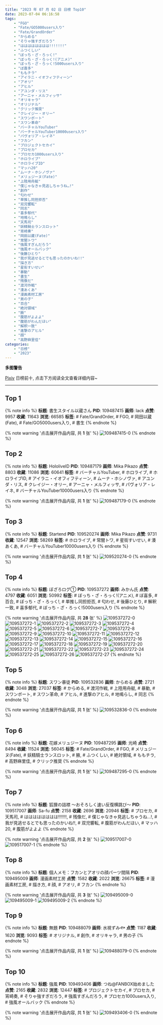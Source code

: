 ```yaml
---
title: "2023 年 07 月 02 日 日榜 Top10"
date: 2023-07-04 06:16:58
tags:
    - "FGO"
    - "Fate/GO5000users入り"
    - "Fate/GrandOrder"
    - "からめる"
    - "そりゃ強すぎだろう"
    - "はははははははは!!!!!!!"
    - "ふつくしい"
    - "ぼっち・ざ・ろっく!"
    - "ぼっち・ざ・ろっく!(アニメ)"
    - "ぼっち・ざ・ろっく!5000users入り"
    - "ぼ喜多"
    - "ももチラ"
    - "アイラニ・イオフィフティーン"
    - "アオリ"
    - "アヒル"
    - "アユンダ・リス"
    - "アーニャ・メルフィッサ"
    - "オリキャラ"
    - "オリジナル"
    - "クリック推奨"
    - "クレイジー・オリー"
    - "スワンボート"
    - "スワン革命"
    - "バーチャルYouTuber"
    - "バーチャルYouTuber10000users入り"
    - "パヴォリア・レイネ"
    - "フカン"
    - "プロジェクトセカイ"
    - "プロセカ"
    - "プロセカ1000users入り"
    - "ホロライブ"
    - "ホロライブID"
    - "マッハ20"
    - "ムーナ・ホシノヴァ"
    - "メリュジーヌ(Fate)"
    - "上陸用舟艇"
    - "僕じゃなきゃ見逃しちゃうね…!"
    - "創作"
    - "匂わせ"
    - "単推し同担拒否"
    - "双児響転"
    - "同志"
    - "喜多郁代"
    - "地鳴らし"
    - "天馬司"
    - "妖精騎士ランスロット"
    - "宵崎奏"
    - "岡田以蔵(Fate)"
    - "常闇トワ"
    - "強風すぎんだろう"
    - "強風オールバック"
    - "後藤ひとり"
    - "我が見逃せるとでも思ったのかいね!!"
    - "描き方"
    - "星街すいせい"
    - "暴動"
    - "書生"
    - "残像だ"
    - "渡河作戦"
    - "湊あくあ"
    - "漫画素材工房"
    - "男の子"
    - "百合"
    - "絶対領域"
    - "腋"
    - "腹筋がよよよ"
    - "腹筋がわんだほい"
    - "解釈一致"
    - "進撃のアヒル"
    - "顔"
    - "高野麻里佳"
categories:
    - "日榜"
    - "2023"
---
```


<i class="fa fa-triangle-exclamation"></i>**多图警告**<i class="fa fa-triangle-exclamation"></i>

[Pixiv](https://www.pixiv.net/) 日榜前十, 点击下方阅读全文查看详细内容~

<!-- more -->

---

## Top 1

{% note info %}
**标题**: 書生スタイル以蔵さん
**PID**: 109487415 **画师**: lack
**点赞**: 9957 **收藏**: 11643 **浏览**: 66585
**标签**: # Fate/GrandOrder, # FGO, # 岡田以蔵(Fate), # Fate/GO5000users入り, # 書生
{% endnote %}

{% note warning '点击展开作品内容, 共 **1** 张' %}
![109487415-0](https://i.pixiv.re/img-original/img/2023/07/01/00/01/07/109487415_p0.jpg)
{% endnote %}

## Top 2

{% note info %}
**标题**: HololiveID
**PID**: 109487179 **画师**: Mika Pikazo
**点赞**: 8803 **收藏**: 11086 **浏览**: 60641
**标签**: # バーチャルYouTuber, # ホロライブ, # ホロライブID, # アイラニ・イオフィフティーン, # ムーナ・ホシノヴァ, # アユンダ・リス, # クレイジー・オリー, # アーニャ・メルフィッサ, # パヴォリア・レイネ, # バーチャルYouTuber10000users入り
{% endnote %}

{% note warning '点击展开作品内容, 共 **1** 张' %}
![109487179-0](https://i.pixiv.re/img-original/img/2023/07/01/00/00/05/109487179_p0.png)
{% endnote %}

## Top 3

{% note info %}
**标题**: Startend
**PID**: 109520274 **画师**: Mika Pikazo
**点赞**: 9731 **收藏**: 12547 **浏览**: 58269
**标签**: # ホロライブ, # 常闇トワ, # 星街すいせい, # 湊あくあ, # バーチャルYouTuber10000users入り
{% endnote %}

{% note warning '点击展开作品内容, 共 **1** 张' %}
![109520274-0](https://i.pixiv.re/img-original/img/2023/07/02/00/00/01/109520274_p0.png)
{% endnote %}

## Top 4

{% note info %}
**标题**: ぼざろログ①
**PID**: 109537272 **画师**: みかん氏
**点赞**: 4797 **收藏**: 6051 **浏览**: 50992
**标签**: # ぼっち・ざ・ろっく!(アニメ), # ぼ喜多, # 百合, # ぼっち・ざ・ろっく!, # 単推し同担拒否, # 匂わせ, # 後藤ひとり, # 解釈一致, # 喜多郁代, # ぼっち・ざ・ろっく!5000users入り
{% endnote %}

{% note warning '点击展开作品内容, 共 **28** 张' %}
![109537272-0](https://i.pixiv.re/img-original/img/2023/07/02/12/34/57/109537272_p0.jpg)
![109537272-1](https://i.pixiv.re/img-original/img/2023/07/02/12/34/57/109537272_p1.jpg)
![109537272-2](https://i.pixiv.re/img-original/img/2023/07/02/12/34/57/109537272_p2.jpg)
![109537272-3](https://i.pixiv.re/img-original/img/2023/07/02/12/34/57/109537272_p3.jpg)
![109537272-4](https://i.pixiv.re/img-original/img/2023/07/02/12/34/57/109537272_p4.jpg)
![109537272-5](https://i.pixiv.re/img-original/img/2023/07/02/12/34/57/109537272_p5.jpg)
![109537272-6](https://i.pixiv.re/img-original/img/2023/07/02/12/34/57/109537272_p6.jpg)
![109537272-7](https://i.pixiv.re/img-original/img/2023/07/02/12/34/57/109537272_p7.jpg)
![109537272-8](https://i.pixiv.re/img-original/img/2023/07/02/12/34/57/109537272_p8.jpg)
![109537272-9](https://i.pixiv.re/img-original/img/2023/07/02/12/34/57/109537272_p9.jpg)
![109537272-10](https://i.pixiv.re/img-original/img/2023/07/02/12/34/57/109537272_p10.jpg)
![109537272-11](https://i.pixiv.re/img-original/img/2023/07/02/12/34/57/109537272_p11.jpg)
![109537272-12](https://i.pixiv.re/img-original/img/2023/07/02/12/34/57/109537272_p12.jpg)
![109537272-13](https://i.pixiv.re/img-original/img/2023/07/02/12/34/57/109537272_p13.jpg)
![109537272-14](https://i.pixiv.re/img-original/img/2023/07/02/12/34/57/109537272_p14.jpg)
![109537272-15](https://i.pixiv.re/img-original/img/2023/07/02/12/34/57/109537272_p15.jpg)
![109537272-16](https://i.pixiv.re/img-original/img/2023/07/02/12/34/57/109537272_p16.jpg)
![109537272-17](https://i.pixiv.re/img-original/img/2023/07/02/12/34/57/109537272_p17.jpg)
![109537272-18](https://i.pixiv.re/img-original/img/2023/07/02/12/34/57/109537272_p18.jpg)
![109537272-19](https://i.pixiv.re/img-original/img/2023/07/02/12/34/57/109537272_p19.jpg)
![109537272-20](https://i.pixiv.re/img-original/img/2023/07/02/12/34/57/109537272_p20.jpg)
![109537272-21](https://i.pixiv.re/img-original/img/2023/07/02/12/34/57/109537272_p21.jpg)
![109537272-22](https://i.pixiv.re/img-original/img/2023/07/02/12/34/57/109537272_p22.jpg)
![109537272-23](https://i.pixiv.re/img-original/img/2023/07/02/12/34/57/109537272_p23.jpg)
![109537272-24](https://i.pixiv.re/img-original/img/2023/07/02/12/34/57/109537272_p24.jpg)
![109537272-25](https://i.pixiv.re/img-original/img/2023/07/02/12/34/57/109537272_p25.jpg)
![109537272-26](https://i.pixiv.re/img-original/img/2023/07/02/12/34/57/109537272_p26.jpg)
![109537272-27](https://i.pixiv.re/img-original/img/2023/07/02/12/34/57/109537272_p27.jpg)
{% endnote %}

## Top 5

{% note info %}
**标题**: スワン暴徒
**PID**: 109532836 **画师**: からめる
**点赞**: 2721 **收藏**: 3048 **浏览**: 27037
**标签**: # からめる, # 渡河作戦, # 上陸用舟艇, # 暴動, # スワンボート, # スワン革命, # アヒル, # 進撃のアヒル, # 地鳴らし, # 同志
{% endnote %}

{% note warning '点击展开作品内容, 共 **1** 张' %}
![109532836-0](https://i.pixiv.re/img-original/img/2023/07/02/10/16/28/109532836_p0.png)
{% endnote %}

## Top 6

{% note info %}
**标题**: 花嫁メリュジーヌ
**PID**: 109487295 **画师**: 光崎
**点赞**: 8494 **收藏**: 11524 **浏览**: 56045
**标签**: # Fate/GrandOrder, # FGO, # メリュジーヌ(Fate), # 妖精騎士ランスロット, # 腋, # ふつくしい, # 絶対領域, # ももチラ, # 高野麻里佳, # クリック推奨
{% endnote %}

{% note warning '点击展开作品内容, 共 **1** 张' %}
![109487295-0](https://i.pixiv.re/img-original/img/2023/07/01/00/00/33/109487295_p0.png)
{% endnote %}

## Top 7

{% note info %}
**标题**: 狐狸の詰襟 〜おそろしく速い反復横跳び～
**PID**: 109517007 **画师**: Sa-fu
**点赞**: 2158 **收藏**: 2696 **浏览**: 20946
**标签**: # プロセカ, # 天馬司, # はははははははは!!!!!!!, # 残像だ, # 僕じゃなきゃ見逃しちゃうね…!, # 我が見逃せるとでも思ったのかいね!!, # 双児響転, # 腹筋がわんだほい, # マッハ20, # 腹筋がよよよ
{% endnote %}

{% note warning '点击展开作品内容, 共 **2** 张' %}
![109517007-0](https://i.pixiv.re/img-original/img/2023/07/01/22/28/19/109517007_p0.jpg)
![109517007-1](https://i.pixiv.re/img-original/img/2023/07/01/22/28/19/109517007_p1.jpg)
{% endnote %}

## Top 8

{% note info %}
**标题**: 個人メモ：フカンとアオリの顔パーツ間隔
**PID**: 109495009 **画师**: 漫画素材工房
**点赞**: 1582 **收藏**: 2022 **浏览**: 26675
**标签**: # 漫画素材工房, # 描き方, # 顔, # アオリ, # フカン
{% endnote %}

{% note warning '点击展开作品内容, 共 **3** 张' %}
![109495009-0](https://i.pixiv.re/img-original/img/2023/07/01/07/00/09/109495009_p0.jpg)
![109495009-1](https://i.pixiv.re/img-original/img/2023/07/01/07/00/09/109495009_p1.jpg)
![109495009-2](https://i.pixiv.re/img-original/img/2023/07/01/07/00/09/109495009_p2.jpg)
{% endnote %}

## Top 9

{% note info %}
**标题**: 無題
**PID**: 109488079 **画师**: 水視ずみ🐟
**点赞**: 1187 **收藏**: 1620 **浏览**: 9093
**标签**: # オリジナル, # 創作, # オリキャラ, # 男の子
{% endnote %}

{% note warning '点击展开作品内容, 共 **1** 张' %}
![109488079-0](https://i.pixiv.re/img-original/img/2023/07/01/00/09/12/109488079_p0.png)
{% endnote %}

## Top 10

{% note info %}
**标题**: 強風
**PID**: 109493406 **画师**: つね@FANBOX始めました
**点赞**: 2165 **收藏**: 2832 **浏览**: 12447
**标签**: # プロジェクトセカイ, # プロセカ, # 宵崎奏, # そりゃ強すぎだろう, # 強風すぎんだろう, # プロセカ1000users入り, # 強風オールバック
{% endnote %}

{% note warning '点击展开作品内容, 共 **1** 张' %}
![109493406-0](https://i.pixiv.re/img-original/img/2023/07/01/04/30/02/109493406_p0.png)
{% endnote %}
